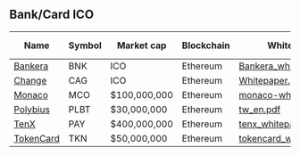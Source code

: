 
## Bank/Card ICO

| Name | Symbol | Market cap | Blockchain | White paper | Smart contracts |
| - | - | - | - | - | - |
| [Bankera](https://bankera.com) | BNK | ICO | Ethereum | [Bankera_whitepaper.pdf](white_papers/Bankera/Bankera_whitepaper.pdf) | |
| [Change](https://change-bank.com) | CAG | ICO | Ethereum | [Whitepaper.pdf](white_papers/Change/Whitepaper.pdf) | |
| [Monaco](https://mona.co) | MCO | $100,000,000 | Ethereum | [monaco-whitepaper.pdf](white_papers/Monaco/monaco-whitepaper.pdf) | |
| [Polybius](https://polybius.io) | PLBT | $30,000,000 | Ethereum | [tw_en.pdf](white_papers/Polybius/tw_en.pdf) | |
| [TenX](https://www.tenx.tech) | PAY | $400,000,000 | Ethereum | [tenx_whitepaper_final.pdf](white_papers/TenX/tenx_whitepaper_final.pdf) | |
| [TokenCard](https://tokencard.io) | TKN | $50,000,000 | Ethereum | [tokencard_whitepaper.pdf](white_papers/TokenCard/tokencard_whitepaper.pdf) | |
